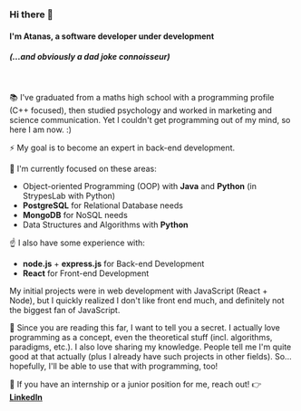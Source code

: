### Hi there 👋 
#### I'm Atanas, a software developer under development 
##### (...and obviously a dad joke connoisseur)

<br>

📚 I've graduated from a maths high school with a programming profile (C++ focused), then studied psychology and worked in marketing and science communication. Yet I couldn't get programming out of my mind, so here I am now. :) 

⚡ My goal is to become an expert in back-end development.

🌱 I'm currently focused on these areas:
- Object-oriented Programming (OOP) with **Java** and **Python** (in StrypesLab with Python)
- **PostgreSQL** for Relational Database needs
- **MongoDB** for NoSQL needs
- Data Structures and Algorithms with **Python**

☝️ I also have some experience with:
- **node.js** + **express.js** for Back-end Development
- **React** for Front-end Development

My initial projects were in web development with JavaScript (React + Node), but I quickly realized I don't like front end much, and definitely not the biggest fan of JavaScript.

🔐 Since you are reading this far, I want to tell you a secret. I actually love programming as a concept, even the theoretical stuff (incl. algorithms, paradigms, etc.). I also love sharing my knowledge. People tell me I'm quite good at that actually (plus I already have such projects in other fields). So... hopefully, I'll be able to use that with programming, too!

💬 If you have an internship or a junior position for me, reach out!  👉 [**LinkedIn**](https://www.linkedin.com/in/a-hr-nikolov/)


<!--
**a-hr-nikolov/a-hr-nikolov** is a ✨ _special_ ✨ repository because its `README.md` (this file) appears on your GitHub profile.

Here are some ideas to get you started:

- 🔭 I’m currently working on ...
- 🌱 I’m currently learning ...
- 👯 I’m looking to collaborate on ...
- 🤔 I’m looking for help with ...
- 💬 Ask me about ...
- 📫 How to reach me: ...
- 😄 Pronouns: ...
- ⚡ Fun fact: ...
-->
